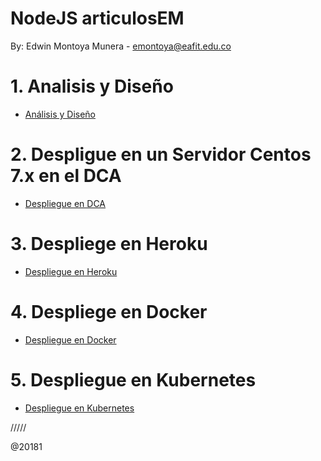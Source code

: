 # NodeJS articulosEM

By: Edwin Montoya Munera - emontoya@eafit.edu.co

# 1. Analisis y Diseño

* [Análisis y Diseño](analisis-diseno.md)

# 2. Despligue en un Servidor Centos 7.x en el DCA

* [Despliegue en DCA](deploy-on-dca.md)

# 3. Despliege en Heroku

* [Despliegue en Heroku](deploy-on-heroku.md)

# 4. Despliege en Docker

* [Despliegue en Docker](deploy-on-docker.md)

# 5. Despliegue en Kubernetes

* [Despliegue en Kubernetes](deploy-on-kubernetes.md)

/////

@20181            
